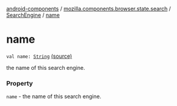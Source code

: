 [android-components](../../index.md) / [mozilla.components.browser.state.search](../index.md) / [SearchEngine](index.md) / [name](./name.md)

# name

`val name: `[`String`](https://kotlinlang.org/api/latest/jvm/stdlib/kotlin/-string/index.html) [(source)](https://github.com/mozilla-mobile/android-components/blob/master/components/browser/state/src/main/java/mozilla/components/browser/state/search/SearchEngine.kt#L21)

the name of this search engine.

### Property

`name` - the name of this search engine.